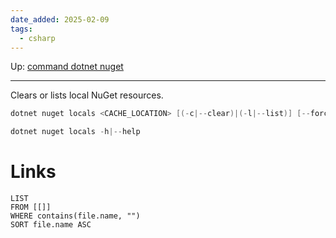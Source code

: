 ```yaml
---
date_added: 2025-02-09
tags:
  - csharp
---
```

Up: [command dotnet nuget](command%20dotnet%20nuget.md)
___
 Clears or lists local NuGet resources. 
 ```cs
 dotnet nuget locals <CACHE_LOCATION> [(-c|--clear)|(-l|--list)] [--force-english-output]

dotnet nuget locals -h|--help
```


# Links
```dataview
LIST
FROM [[]]
WHERE contains(file.name, "")
SORT file.name ASC
```
